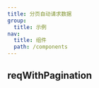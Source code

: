 ```yaml
---
title: 分页自动请求数据
group:
  title: 示例
nav:
  title: 组件
  path: /components
---
```


## reqWithPagination

<code src="./demos/reqWithPagination.tsx" />
